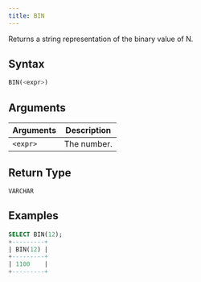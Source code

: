 ```yaml
---
title: BIN
---
```


Returns a string representation of the binary value of N.

## Syntax

```sql
BIN(<expr>)
```

## Arguments

| Arguments | Description |
|-----------|-------------|
| `<expr>`  | The number. |

## Return Type

`VARCHAR`

## Examples

```sql
SELECT BIN(12);
+---------+
| BIN(12) |
+---------+
| 1100    |
+---------+
```
